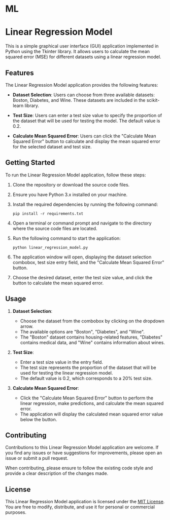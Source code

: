 # ML
# Linear Regression Model

This is a simple graphical user interface (GUI) application implemented in Python using the Tkinter library. It allows users to calculate the mean squared error (MSE) for different datasets using a linear regression model.

## Features

The Linear Regression Model application provides the following features:

- **Dataset Selection**: Users can choose from three available datasets: Boston, Diabetes, and Wine. These datasets are included in the scikit-learn library.

- **Test Size**: Users can enter a test size value to specify the proportion of the dataset that will be used for testing the model. The default value is 0.2.

- **Calculate Mean Squared Error**: Users can click the "Calculate Mean Squared Error" button to calculate and display the mean squared error for the selected dataset and test size.

## Getting Started

To run the Linear Regression Model application, follow these steps:

1. Clone the repository or download the source code files.

2. Ensure you have Python 3.x installed on your machine.

3. Install the required dependencies by running the following command:
   ```
   pip install -r requirements.txt
   ```

4. Open a terminal or command prompt and navigate to the directory where the source code files are located.

5. Run the following command to start the application:
   ```
   python linear_regression_model.py
   ```

6. The application window will open, displaying the dataset selection combobox, test size entry field, and the "Calculate Mean Squared Error" button.

7. Choose the desired dataset, enter the test size value, and click the button to calculate the mean squared error.

## Usage

1. **Dataset Selection**:
   - Choose the dataset from the combobox by clicking on the dropdown arrow.
   - The available options are "Boston", "Diabetes", and "Wine".
   - The "Boston" dataset contains housing-related features, "Diabetes" contains medical data, and "Wine" contains information about wines.

2. **Test Size**:
   - Enter a test size value in the entry field.
   - The test size represents the proportion of the dataset that will be used for testing the linear regression model.
   - The default value is 0.2, which corresponds to a 20% test size.

3. **Calculate Mean Squared Error**:
   - Click the "Calculate Mean Squared Error" button to perform the linear regression, make predictions, and calculate the mean squared error.
   - The application will display the calculated mean squared error value below the button.

## Contributing

Contributions to this Linear Regression Model application are welcome. If you find any issues or have suggestions for improvements, please open an issue or submit a pull request.

When contributing, please ensure to follow the existing code style and provide a clear description of the changes made.

## License

This Linear Regression Model application is licensed under the [MIT License](LICENSE). You are free to modify, distribute, and use it for personal or commercial purposes.
